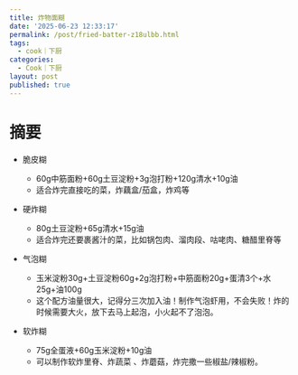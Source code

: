 ```yaml
---
title: 炸物面糊
date: '2025-06-23 12:33:17'
permalink: /post/fried-batter-z18ulbb.html
tags:
  - cook｜下厨
categories:
  - Cook｜下厨
layout: post
published: true
---
```






# 摘要

- 脆皮糊

  - 60g中筋面粉+60g土豆淀粉+3g泡打粉+120g清水+10g油
  - 适合炸完直接吃的菜，炸藕盒/茄盒，炸鸡等
- 硬炸糊

  - 80g土豆淀粉+65g清水+15g油
  - 适合炸完还要裹酱汁的菜，比如锅包肉、溜肉段、咕咾肉、糖醋里脊等
- 气泡糊

  - 玉米淀粉30g+土豆淀粉60g+2g泡打粉+中筋面粉20g+蛋清3个+水25g+油100g
  - 这个配方油量很大，记得分三次加入油！制作气泡虾用，不会失败！炸的时候需要大火，放下去马上起泡，小火起不了泡泡。
- 软炸糊

  - 75g全蛋液+60g玉米淀粉+10g油
  - 可以制作软炸里脊、炸蔬菜 、炸蘑菇，炸完撒一些椒盐/辣椒粉。
